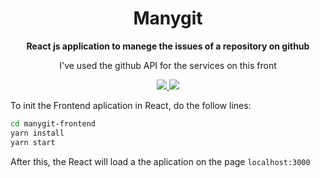 <h1 align="center">
Manygit
</h1>

<p align="center">
<strong>
React js application to manege the issues of a repository on github
</strong>
</p>

<p align="center">I've used the github API for the services on this front</p>

</p>
<p align="center">
  
  <a aria-label="React Version" href="https://github.com/facebook/react/blob/master/CHANGELOG.md#16120-november-14-2019">
    <img src="https://img.shields.io/badge/react_16.13.1-informational?logo=react"></img>
  </a>
  <a aria-label="Github API" href="https://api.github.com/">
    <img src="https://img.shields.io/badge/Github API-informational?logo=github"></img>
  </a>

</p>

To init the Frontend aplication in React, do the follow lines:

```bash
cd manygit-frontend
yarn install
yarn start
```

After this, the React will load a the aplication on the page `localhost:3000`
